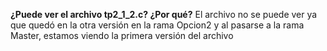 **¿Puede ver el archivo tp2_1_2.c? ¿Por qué?**
El archivo no se puede ver ya que quedó en la otra versión en la rama Opcion2 y al pasarse a la rama Master, estamos viendo la primera versión del archivo

